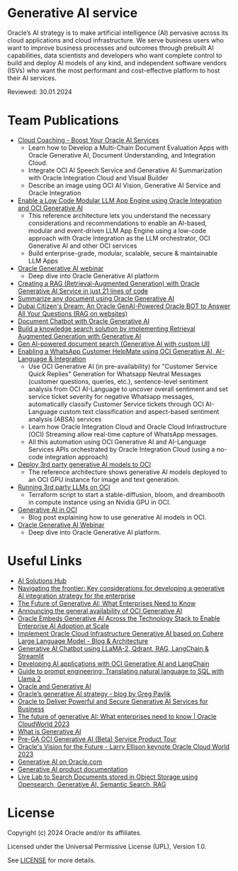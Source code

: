 # Generative AI service
 
Oracle’s AI strategy is to make artificial intelligence (AI) pervasive across its cloud applications and cloud infrastructure. We serve business users who want to improve business processes and outcomes through prebuilt AI capabilities, data scientists and developers who want complete control to build and deploy AI models of any kind, and independent software vendors (ISVs) who want the most performant and cost-effective platform to host their AI services.
 
Reviewed: 30.01.2024
 
# Team Publications

- [Cloud Coaching - Boost Your Oracle AI Services](https://youtu.be/VVWTqqlIEhg)
    - Learn how to Develop a Multi-Chain Document Evaluation Apps with Oracle Generative AI, Document Understanding, and Integration Cloud.
    - Integrate OCI AI Speech Service and Generative AI Summarization with Oracle Integration Cloud and Visual Builder
    - Describe an image using OCI AI Vision, Generative AI Service and Oracle Integration
- [Enable a Low Code Modular LLM App Engine using Oracle Integration and OCI Generative AI](https://docs.oracle.com/en/solutions/oci-generative-ai-integration/index.html)
    - This reference architecture lets you understand the necessary considerations and recommendations to enable an AI-based, modular and event-driven  LLM App Engine using a low-code approach with Oracle Integration as the LLM orchestrator, OCI Generative AI and other OCI services
    - Build enterprise-grade, modular, scalable, secure & maintainable LLM Apps
- [Oracle Generative AI webinar](https://go.oracle.com/LP=138234?elqCampaignId=489428&src1=:so:ch:or:dg::::&SC=:so:ch:or:dg::::&pcode=WWMK230822P00010)
    - Deep dive into Oracle Generative AI platform
- [Creating a RAG (Retrieval-Augmented Generation) with Oracle Generative AI Service in just 21 lines of code](https://github.com/oracle-devrel/technology-engineering/tree/main/ai-and-app-modernisation/ai-services/generative-ai-service/rag-genai)
- [Summarize any document using Oracle Generative AI](https://www.youtube.com/watch?v=6A3KGyKy91Q)
- [Dubai Citizen's Dream: An Oracle GenAI-Powered Oracle BOT to Answer All Your Questions (RAG on websites)](https://www.youtube.com/watch?v=5Y_k1r34Mp0)
- [Document Chatbot with Oracle Generative AI](https://www.youtube.com/watch?v=vyJAZvYKY34) 
- [Build a knowledge search solution by implementing Retrieval Augmented Generation with Generative AI](https://www.youtube.com/watch?v=lJptksR5omo&t=1530s)
- [Gen AI-powered document search (Generative AI with custom UI)](https://youtu.be/vyJAZvYKY34)
- [Enabling a WhatsApp Customer HelpMate using OCI Generative AI, AI-Language & Integration](https://youtu.be/ryo3wVB_69E?si=SxSuTVawoRcbhReU)
    - Use OCI Generative AI (in pre-availability) for "Customer Service Quick Replies" Generation for Whatsapp Neutral Messages (customer questions, queries, etc.), sentence-level sentiment analysis from OCI AI-Language to uncover overall sentiment and set service ticket severity for negative Whatsapp messages, automatically classify Customer Service tickets through OCI AI-Language custom text classification and aspect-based sentiment analysis (ABSA) services
    - Learn how Oracle Integration Cloud and Oracle Cloud Infrastructure (OCI) Streaming allow real-time capture of WhatsApp messages.
    - All this automation using OCI Generative AI and AI-Language Services APIs orchestrated by Oracle Integration Cloud (using a no-code integration approach)
- [Deploy 3rd party generative AI models to OCI](https://docs.oracle.com/en/solutions/deploy-generative-ai-to-oci/index.html#GUID-5567B1F2-4733-4D9C-B4BE-5B5429CA8C02)
    - The reference architecture shows generative AI models deployed to an OCI GPU instance for image and text generation.
- [Running 3rd party LLMs on OCI](https://github.com/oracle-devrel/oci-generative-ai)
    - Terraform script to start a stable-diffusion, bloom, and dreambooth in compute instance using an Nvidia GPU in OCI.
- [Generative AI in OCI](https://medium.com/oracledevs/generative-ai-in-oci-c0467e1a68f7)
    - Blog post explaining how to use generative AI models in OCI.
- [Oracle Generative AI Webinar](https://go.oracle.com/LP=138234?elqCampaignId=489428&src1=:so:ch:or:dg::::&SC=:so:ch:or:dg::::&pcode=WWMK230822P00010)
    - Deep dive into Oracle Generative AI platform.

# Useful Links
 
- [AI Solutions Hub](https://www.oracle.com/artificial-intelligence/solutions/)
- [Navigating the frontier: Key considerations for developing a generative AI integration strategy for the enterprise](https://blogs.oracle.com/ai-and-datascience/post/considerations-generative-ai-integration-strategy)
- [The Future of Generative AI: What Enterprises Need to Know](https://blogs.oracle.com/ai-and-datascience/post/future-generative-ai-what-enterprises-need-to-know) 
- [Announcing the general availability of OCI Generative AI](https://blogs.oracle.com/ai-and-datascience/post/ga-oci-generative-ai)
- [Oracle Embeds Generative AI Across the Technology Stack to Enable Enterprise AI Adoption at Scale](https://www.oracle.com/news/announcement/oracle-announces-availability-oci-generative-ai-service-2024-01-23/)
- [Implement Oracle Cloud Infrastructure Generative AI based on Cohere Large Language Model - Blog & Architecture](https://docs.oracle.com/en/solutions/oci-generative-ai-llm/index.html#GUID-76987F35-F646-40CF-9CF2-42724BA57191)
- [Generative AI Chatbot using LLaMA-2, Qdrant, RAG, LangChain & Streamlit](https://blogs.oracle.com/ai-and-datascience/post/ai-chatbot-llama2-qdrant-rag-langchain-streamlit)
- [Developing AI applications with OCI Generative AI and LangChain](https://blogs.oracle.com/ai-and-datascience/post/developing-ai-apps-oci-generative-ai-langchain)
- [Guide to prompt engineering: Translating natural language to SQL with Llama 2](https://blogs.oracle.com/ai-and-datascience/post/prompt-engineering-natural-language-sql-llama2)
- [Oracle and Generative AI](https://docs.oracle.com/en-us/iaas/Content/Resources/Assets/whitepapers/oracle-and-generative-ai.pdf)
- [Oracle’s generative AI strategy - blog by Greg Pavlik](https://blogs.oracle.com/ai-and-datascience/post/generative-ai-strategy)
- [Oracle to Deliver Powerful and Secure Generative AI Services for Business](https://www.oracle.com/news/announcement/oracle-to-deliver-powerful-and-secure-generative-ai-service-for-business-2023-06-13/)
- [The future of generative AI: What enterprises need to know | Oracle CloudWorld 2023](https://www.youtube.com/watch?v=qcHpu6WA-k8&t=3s)
- [What is Generative AI](https://www.youtube.com/watch?v=pWNAtUwnBS8&t=3s)
- [Pre-GA OCI Generative AI (Beta) Service Product Tour](https://www.youtube.com/watch?v=1tnTyCp3GdY)
- [Oracle's Vision for the Future - Larry Ellison keynote Oracle Cloud World 2023](https://www.youtube.com/watch?v=63DmgBN1rSI)
- [Generative AI on Oracle.com](https://www.oracle.com/artificial-intelligence/generative-ai/)
- [Generative AI product documentation](https://docs.oracle.com/en-us/iaas/Content/generative-ai/home.htm)
- [Live Lab to Search Documents stored in Object Storage using Opensearch, Generative AI, Semantic Search, RAG](https://apexapps.oracle.com/pls/apex/r/dbpm/livelabs/run-workshop?p210_wid=3762&p210_wec=&session=114913007746363)

# License

Copyright (c) 2024 Oracle and/or its affiliates.

Licensed under the Universal Permissive License (UPL), Version 1.0.

See [LICENSE](https://github.com/oracle-devrel/technology-engineering/blob/main/LICENSE) for more details.
